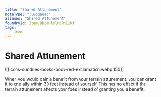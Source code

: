 ```yaml
---
title: "Shared Attunement"
noteType: ":luggage:"
aliases: "Shared Attunement"
foundryId: Item.BDpaHlslM5RnI1kf
tags:
  - Item
---
```


# Shared Attunement
![[icons-sundries-books-book-red-exclamation.webp|150]]

When you would gain a benefit from your terrain attunement, you can grant it to one ally within 30 feet instead of yourself. This has no effect if the terrain attunement affects your foes instead of granting you a benefit.
